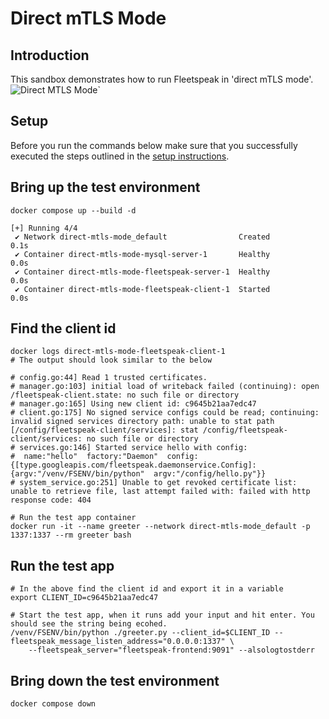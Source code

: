 # Direct mTLS Mode

## Introduction
This sandbox demonstrates how to run Fleetspeak in 'direct mTLS mode'.
![Direct MTLS Mode](../sandboxes/diagrams/directMode_355.png "Direct MTLS Mode")`

## Setup
Before you run the commands below make sure that you successfully executed the steps outlined in the [setup instructions](../../sandboxes.md#setup-instructions).

## Bring up the test environment
```
docker compose up --build -d

[+] Running 4/4
 ✔ Network direct-mtls-mode_default                Created                                                                                                           0.1s 
 ✔ Container direct-mtls-mode-mysql-server-1       Healthy                                                                                                           0.0s 
 ✔ Container direct-mtls-mode-fleetspeak-server-1  Healthy                                                                                                           0.0s 
 ✔ Container direct-mtls-mode-fleetspeak-client-1  Started                                                                                                           0.0s 
```

## Find the client id
```
docker logs direct-mtls-mode-fleetspeak-client-1
# The output should look similar to the below

# config.go:44] Read 1 trusted certificates.
# manager.go:103] initial load of writeback failed (continuing): open /fleetspeak-client.state: no such file or directory
# manager.go:165] Using new client id: c9645b21aa7edc47
# client.go:175] No signed service configs could be read; continuing: invalid signed services directory path: unable to stat path [/config/fleetspeak-client/services]: stat /config/fleetspeak-client/services: no such file or directory
# services.go:146] Started service hello with config:
#  name:"hello"  factory:"Daemon"  config:{[type.googleapis.com/fleetspeak.daemonservice.Config]:{argv:"/venv/FSENV/bin/python"  argv:"/config/hello.py"}}
# system_service.go:251] Unable to get revoked certificate list: unable to retrieve file, last attempt failed with: failed with http response code: 404

# Run the test app container
docker run -it --name greeter --network direct-mtls-mode_default -p 1337:1337 --rm greeter bash
```

## Run the test app
```
# In the above find the client id and export it in a variable
export CLIENT_ID=c9645b21aa7edc47

# Start the test app, when it runs add your input and hit enter. You should see the string being ecohed.
/venv/FSENV/bin/python ./greeter.py --client_id=$CLIENT_ID --fleetspeak_message_listen_address="0.0.0.0:1337" \
    --fleetspeak_server="fleetspeak-frontend:9091" --alsologtostderr
```

## Bring down the test environment
```
docker compose down
```
